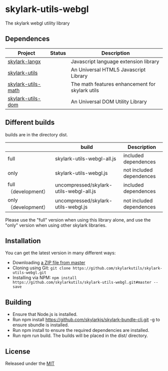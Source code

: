 # skylark-utils-webgl
The skylark webgl utility library

## Dependences

| Project                                                      | Status | Description                                     |
| ------------------------------------------------------------ | ------ | ----------------------------------------------- |
| [skylark-langx](https://github.com/skylarklangx/skylark-langx) |        | Javascript language extension library           |
| [skylark-utils](https://github.com/skylarkutils/skylark-utils) |        | An Universal HTML5 Javascript Library           |
| [skylark-utils-math](https://github.com/skylarkutils/skylark-utils-math) |        | The math features enhancement for skylark utils |
| [skylark-utils-dom](https://github.com/skylarkutils/skylark-utils-dom) |        | An Universal DOM Utility Library                |

## Different builds

builds are in the directory dist.

|                      | build                                   | Description              |
| -------------------- | --------------------------------------- | ------------------------ |
| full                 | skylark-utils-webgl-all.js              | included dependences     |
| only                 | skylark-utils-webgl.js                  | not included dependences |
| full （development） | uncompressed/skylark-utils-webgl-all.js | included dependences     |
| only （development） | uncompressed/skylark-utils-webgl.js     | not included dependences |

Please use the "full" version when using this library alone, and use the "only" version when using other skylark libraries.

## Installation

You can get the latest version in many different ways:

- Downloading [a ZIP file from master](https://github.com/skylarkutils/skylark-utils-webgl/archive/master.zip)
- Cloning using Git: `git clone https://github.com/skylarkutils/skylark-utils-webgl.git`
- Installing via NPM: `npm install https://github.com/skylarkutils/skylark-utils-webgl.git#master --save`

## Building 

- Ensure that Node.js is installed.
- Run npm install https://github.com/skylarkjs/skylark-bundle-cli.git -g to ensure sbundle is installed.
- Run npm install to ensure the required dependencies are installed.
- Run npm run build. The builds will be placed in the dist/ directory.

## License

Released under the [MIT](http://opensource.org/licenses/MIT)